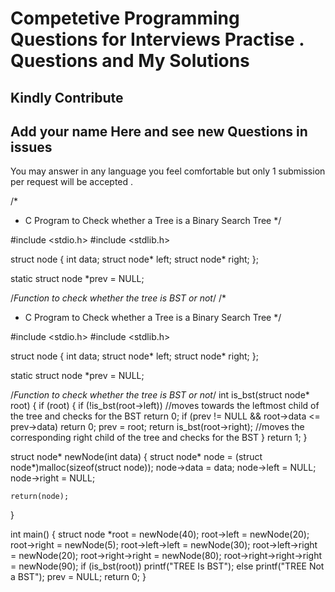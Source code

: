 # Competetive Programming Questions for Interviews Practise . Questions and My Solutions 
## Kindly Contribute 
## Add your name Here and see new Questions in issues 


You may answer in any language you feel comfortable but only 1 submission per request will be accepted .

/*
 * C Program to Check whether a Tree is a Binary Search Tree 
 */

#include <stdio.h>
#include <stdlib.h>
 
struct node
{
    int data;
    struct node* left;
    struct node* right;
};
 
static struct node *prev = NULL; 
 
/*Function to check whether the tree is BST or not*/
/*
 * C Program to Check whether a Tree is a Binary Search Tree
 */

#include <stdio.h>
#include <stdlib.h>

struct node
{
    int data;
    struct node* left;
    struct node* right;
};

static struct node *prev = NULL;

/*Function to check whether the tree is BST or not*/
int is_bst(struct node* root)
{
    if (root)
    {
        if (!is_bst(root->left)) //moves towards the leftmost child of the tree and checks for the BST
            return 0;
        if (prev != NULL && root->data <= prev->data)
            return 0;
        prev = root;
        return is_bst(root->right);    //moves the corresponding right child of the tree and checks for the BST
    }
    return 1;
}

struct node* newNode(int data)
{
    struct node* node = (struct node*)malloc(sizeof(struct node));
    node->data = data;
    node->left = NULL;
    node->right = NULL;

    return(node);
}

int main()
{
    struct node *root = newNode(40);
    root->left        = newNode(20);
    root->right       = newNode(5);
    root->left->left  = newNode(30);
    root->left->right = newNode(20);
    root->right->right = newNode(80);
    root->right->right->right = newNode(90);
    if (is_bst(root))
        printf("TREE Is BST");
    else
        printf("TREE Not a BST");
    prev = NULL;
    return 0;
}
